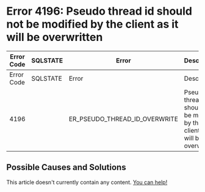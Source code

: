 
# Error 4196: Pseudo thread id should not be modified by the client as it will be overwritten


| Error Code | SQLSTATE | Error | Description |
| --- | --- | --- | --- |
| Error Code | SQLSTATE | Error | Description |
| 4196 |  | ER_PSEUDO_THREAD_ID_OVERWRITE | Pseudo thread id should not be modified by the client as it will be overwritten. |




## Possible Causes and Solutions


This article doesn't currently contain any content. [You can help!](/en/writing-and-editing-knowledge-base-articles/)

